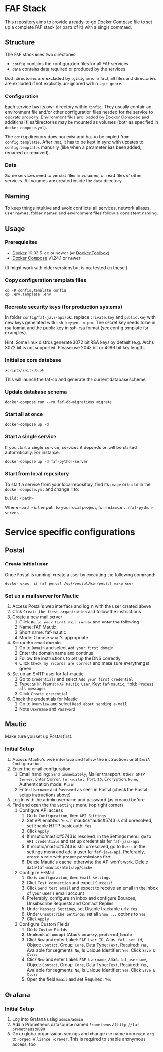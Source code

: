 # FAF Stack

This repository aims to provide a ready-to-go Docker Compose file to set up a complete FAF stack (or parts of it) with
a single command.

## Structure

The FAF stack uses two directories:

* `config` contains the configuration files for all FAF services
* `data` contains data required or produced by the services

Both directories are excluded by `.gitignore`. In fact, all files and directories are excluded if not explicitly un-ignored within `.gitignore`.

### Configuration

Each service has its own directory within `config`. They usually contain an environment file and/or other configuration
files needed for the service to operate properly. Environment files are loaded by Docker Compose and additional
files/directories may be mounted as volumes (both as specified in `docker-compose.yml`).

The `config` directory does not exist and has to be copied from `config.templates`. After that, it has to be kept in sync
with updates to `config.templates` manually (like when a parameter has been added, renamed or removed).

### Data

Some services need to persist files in volumes, or read files of other services. All volumes are created inside 
the `data` directory.

## Naming

To keep things intuitive and avoid conflicts, all services, network aliases, user names, folder names and environment files follow a
consistent naming.

## Usage

### Prerequisites

* [Docker](https://github.com/docker/docker/releases) 19.03.5-ce or newer (or [Docker Toolbox](https://github.com/docker/toolbox/releases))
* [Docker Compose](https://github.com/docker/compose/releases) v1.24.1 or newer

(It might work with older versions but is not tested on these.)

### Copy configuration template files

    cp -R config.template config
    cp .env.template .env


### Recreate security keys (for production systems)

In folder `config/faf-java-api/pki` replace `private.key` and `public.key` with new keys generated with `ssh-keygen -m pem`. The secret key needs to be in rsa format and the public key in ssh-rsa format (see config.template for examples).

Hint: Some linux distros generate 3072 bit RSA keys by default (e.g. Arch). 3072 bit is not supported. Please use 2048 bit or 4096 bit key length.  


### Initialize core database

    scripts/init-db.sh
    
This will launch the faf-db and generate the current database scheme.

### Update database schema

    docker-compose run --rm faf-db-migrations migrate

### Start all at once

    docker-compose up -d

### Start a single service

If you start a single service, services it depends on will be started automatically. For instance:

    docker-compose up -d faf-python-server

### Start from local repository

To start a service from your local repository, find its `image` or `build` in the `docker-compose.yml` and change it to:

    build: <path>

Where `<path>` is the path to your local project, for instance `../faf-python-server`.

# Service specific configurations

## Postal

### Create initial user

Once Postal is running, create a user by executing the following command:
```
docker exec -it faf-postal /opt/postal/bin/postal make-user
```

### Set up a mail server for Mautic

1. Access Postal's web interface and log in with the user created above
1. Click `Create the first organization` and follow the instructions
1. Create a new mail server
    1. Click `Build your first mail server` and enter the following
    1. Name: FAF Mautic
    1. Short name: faf-mautic
    1. Mode: Choose what's appropriate
1. Set up the email domain
    1. Go to `Domain` and select `Add your first domain`
    1. Enter the domain name and continue
    1. Follow the instructions to set up the DNS correctly
    1. Click `Check my records are correct` and make sure everything is green
1. Set up an SMTP user for faf-mautic
    1. Go to `Credentials` and select `Add your first credential`
    1. Type: `SMTP`, Name: `FAF Mautic User`, Key: `faf-mautic`, Hold: `Process all messages`
    1. Click `Create credential`
1. Check the credentials for Mautic
    1. Go to `Overview` and select `Read about sending e-mail`
    1. Note `Username` and `Password`

## Mautic

Make sure you set up Postal first.

### Initial Setup

1. Access Mautic's web interface and follow the instructions until `Email Configuration` 
1. Enter the email configuration
    1. Email handling: `Send immediately`, Mailer transport: `Other SMTP Server`. Enter Server: `faf-postal`, Port: `25`, Encryption: `None`, Authentication mode: `Plain`
    1. Enter `Username` and `Password` as seen in Postal (check the Postal setup instructions above) 
1. Log in with the admin username and password (as created before)
1. Find and open the the `Settings` menu (top right corner)
    1. Configure API access
        1. Go to `Configuration`, then `API Settings`
        1. Set API enabled: `Yes`. If mautic/mautic#5743 is still unresolved, set Enable HTTP basic auth: `Yes`
        1. Click `Apply`
        1. If mautic/mautic#5743 is resolved, in the Settings menu, go to `API Credentials` and set up credentials for `faf-java-api`
        1. If mautic/mautic#5743 is still unresolved, go to `Users` in the settings menu and add a user for `faf-java-api`. Preferably, create a role with proper permissions first.
        1. Delete Mautic's cache, otherwise the API won't work. Delete `data/faf-mautic/html/app/cache`
    1. Configure E-Mail
        1. Go to `Configuration`, then `Email Settings`
        1. Click `Test connection` and expect `Success!`
        1. Click `Send test email` and expect to receive an email in the inbox of your user's email account
        1. Preferably, configure an inbox and configure Bounces, Unsubscribe Requests and Contact Replies
        1. Under `Message Settings`, set Disable trackable urls: `Yes`
        1. Under `Unsubscribe Settings`, set all `Show ...` options to `Yes`
        1. Click `Apply`
    1. Configure Custom Fields
        1. Go to `Custom Fields`
        1. Uncheck all except (Alias): country, preferred_locale
        1. Click `New` and enter Label: `FAF User ID`, Alias: `faf_user_id`, Object: `Contact`, Group: `Core`, Data Type: `Text`, Required: `Yes`, Available for segments: `No`, Is Unique Identifier: `Yes`. Click `Save & Close`
        1. Click `New` and enter Label: `FAF Username`, Alias: `faf_username`, Object: `Contact`, Group: `Core`, Data Type: `Text`, Required: `Yes`, Available for segments: `No`, Is Unique Identifier: `Yes`. Click `Save & Close`
        1. Open the field `Email` and set Required: `Yes`
        
## Grafana

### Initial Setup

1. Log into Grafana using `admin/admin`
1. Add a Prometheus datasource named `Prometheus` at `http://faf-prometheus:9090`
1. Go to global organization settings and change the name from `Main org.` to `Forged Alliance Forever`. This is 
required to enable anonymous access, too.
 
